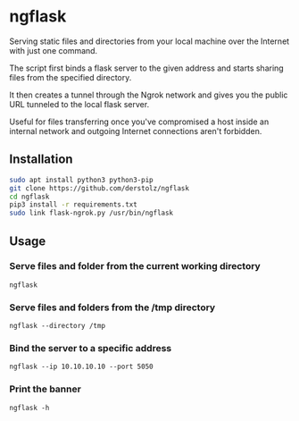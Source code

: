 # ngflask
Serving static files and directories from your local machine over the Internet with just one command.

The script first binds a flask server to the given address and starts sharing files from the specified directory.

It then creates a tunnel through the Ngrok network and gives you the public URL tunneled to the local flask server.

Useful for files transferring once you've compromised a host inside an internal network and outgoing Internet connections aren't forbidden.

## Installation

```bash
sudo apt install python3 python3-pip
git clone https://github.com/derstolz/ngflask
cd ngflask
pip3 install -r requirements.txt
sudo link flask-ngrok.py /usr/bin/ngflask
```
## Usage

### Serve files and folder from the current working directory
`ngflask`

### Serve files and folders from the /tmp directory
`ngflask --directory /tmp`

### Bind the server to a specific address
`ngflask --ip 10.10.10.10 --port 5050`

### Print the banner
`ngflask -h`

